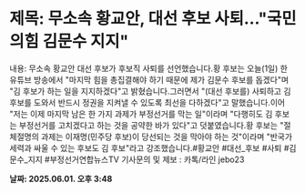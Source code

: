 # **제목: 무소속 황교안, 대선 후보 사퇴…"국민의힘 김문수 지지"**

  내용: 무소속 황교안 대선 후보가 후보직 사퇴를 선언했습니다.황 후보는 오늘(1일) 한 유튜브 방송에서 "마지막 힘을 총집결해야 하기 때문에 제가 김문수 후보를 돕겠다"며 "김 후보가 하는 일을 지지하겠다"고 밝혔습니다.그러면서 "(대선 후보를) 사퇴하고 김 후보를 도와서 반드시 정권을 지켜낼 수 있도록 최선을 다하겠다"고 말했습니다.이어 "저는 이제 마지막 남은 한 가지 과제가 부정선거를 막는 일"이라며 "다행히도 김 후보는 부정선거를 고치겠다고 하는 것을 공약한 바가 있다"고 덧붙였습니다.황 후보는 "절체절명의 과제는 이재명(민주당 후보)이 당선되는 것을 막아야 하는 것"이라며 "반국가 세력과 싸울 수 있는 후보도 김 후보"라고 강조했습니다.#황교안 #대선_후보 #사퇴 #김문수_지지 #부정선거연합뉴스TV 기사문의 및 제보 : 카톡/라인 jebo23

  **날짜: 2025.06.01. 오후 3:48**